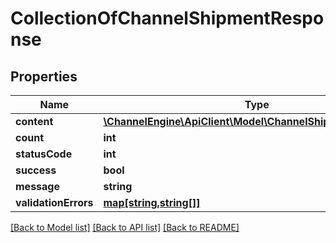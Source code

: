 # CollectionOfChannelShipmentResponse

## Properties
Name | Type | Description | Notes
------------ | ------------- | ------------- | -------------
**content** | [**\ChannelEngine\ApiClient\Model\ChannelShipmentResponse[]**](ChannelShipmentResponse.md) |  | [optional] 
**count** | **int** |  | [optional] 
**statusCode** | **int** |  | [optional] 
**success** | **bool** |  | [optional] 
**message** | **string** |  | [optional] 
**validationErrors** | [**map[string,string[]]**](array.md) |  | [optional] 

[[Back to Model list]](../README.md#documentation-for-models) [[Back to API list]](../README.md#documentation-for-api-endpoints) [[Back to README]](../README.md)


